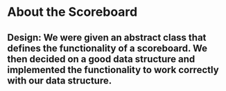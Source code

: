 # About the Scoreboard

## Design: We were given an abstract class that defines the functionality of a scoreboard. We then decided on a good data structure and implemented the functionality to work correctly with our data structure.
